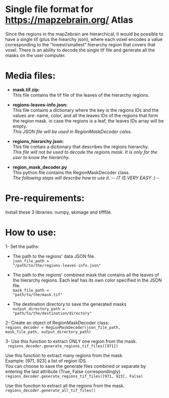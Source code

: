 
# Single file format for https://mapzebrain.org/ Atlas

Since the regions in the mapZebrain are hierarchical, it would be possible to have a single tif (plus the hiearchy json), where each voxel encodes a value corresponding to the "lowest/smallest" hierarchy region that covers that voxel. There is an ability to decode the single tif file and generate all the masks on the user computer.

# Media files:
- <b>mask.tif.zip:</b> </br>
This file contains the tif file of the leaves of the hierarchy regions. </br>
- <b>regions-leaves-info.json:</b> </br>
This file contains a dictionary where the key is the regions IDs and the values are: name, color, and all the leaves IDs of the regions that form the region mask. in case the regions is a leaf, the leaves IDs array will be empty.</br>
<i>This JSON file will be used in RegionMaskDecoder calss.</i></br>

- <b>regions_hierarchy.json:</b> </br>
This file contais a dictionary that describes the regions hierarchy.</br>
<i>This file will not be used to decode the regions mask. It is only for the user to know the hierarchy.</i></br>

- <b>region_mask_decoder.py</b> </br>
This python file contains the RegionMaskDecoder class.</br>
<i>The following steps will describe how to use it. -- IT IS VERY EASY :) -</i></br>

# Pre-requirements:
Install these 3 libraries: numpy, skimage and tifffile.

# How to use:
1- Set the paths: </br>
- The path to the regions' data JSON file. </br>
<code>json_file_path = "/path/to/the/regions-leaves-info.json"</code>

- The path to the regions' combined mask that contains all the leaves of the hierarchy regions. Each leaf has its own color specified in the JSON file.</br>
<code>mask_file_path = "path/to/the/mask.tif"</code>

- The destination directory to save the generated masks </br>
<code>output_directory_path = "path/to/the/destination/directory"</code>


2- Create an object of RegionMaskDecoder class:</br>
<code>regions_decoder = RegionMaskDecoder(json_file_path, mask_file_path, output_directory_path)</code>

3- Use this function to extract ONLY one region from the mask.</br>
   <code> regions_decoder.generate_regions_tif_files([971]) </code>

   Use this function to extract many regions from the mask.</br>
   Example: [971, 923] a list of region IDS.</br>
   You can choose to save the generate files combined or separate by entering the last attribute (True, False correspondingly)</br>
   <code>regions_decoder.generate_regions_tif_files([971, 923], False) </code>
    
   Use this function to extract all the regions from the mask.</br>
   <code>regions_decoder.generate_all_tif_files() </code>
